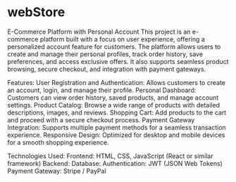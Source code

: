 # webStore
E-Commerce Platform with Personal Account
This project is an e-commerce platform built with a focus on user experience, offering a personalized account feature for customers. The platform allows users to create and manage their personal profiles, track order history, save preferences, and access exclusive offers. It also supports seamless product browsing, secure checkout, and integration with payment gateways.

Features:
User Registration and Authentication: Allows customers to create an account, login, and manage their profile.
Personal Dashboard: Customers can view order history, saved products, and manage account settings.
Product Catalog: Browse a wide range of products with detailed descriptions, images, and reviews.
Shopping Cart: Add products to the cart and proceed with a secure checkout process.
Payment Gateway Integration: Supports multiple payment methods for a seamless transaction experience.
Responsive Design: Optimized for desktop and mobile devices for a smooth shopping experience.

Technologies Used:
Frontend: HTML, CSS, JavaScript (React or similar framework)
Backend: 
Database: 
Authentication: JWT (JSON Web Tokens)
Payment Gateway: Stripe / PayPal
